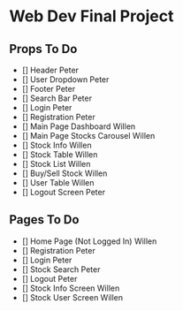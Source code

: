 # Web Dev Final Project

## Props To Do

- [] Header Peter
- [] User Dropdown Peter
- [] Footer Peter 
- [] Search Bar Peter
- [] Login Peter
- [] Registration Peter
- [] Main Page Dashboard Willen
- [] Main Page Stocks Carousel Willen
- [] Stock Info Willen
- [] Stock Table Willen
- [] Stock List Willen
- [] Buy/Sell Stock Willen
- [] User Table Willen
- [] Logout Screen Peter

## Pages To Do
 - [] Home Page (Not Logged In) Willen
 - [] Registration Peter
 - [] Login Peter
 - [] Stock Search Peter
 - [] Logout Peter
 - [] Stock Info Screen Willen
 - [] Stock User Screen Willen
